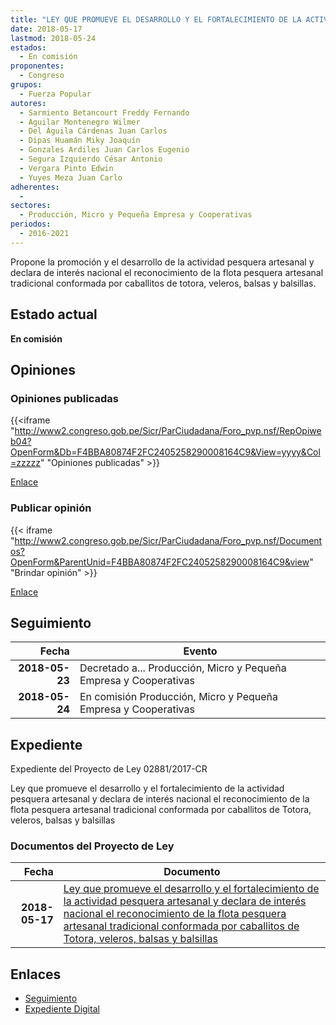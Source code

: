 ```yaml
---
title: "LEY QUE PROMUEVE EL DESARROLLO Y EL FORTALECIMIENTO DE LA ACTIVIDAD PESQUERA ARTESANAL Y DECLARA DE INTERÉS NACIONAL EL RECONOCIMIENTO DE LA FLOTA PESQUERA ARTESANAL TRADICIONAL CONFORMADA POR CABALLITOS DE TOTORA, VELEROS, BALSAS Y BALSILLAS"
date: 2018-05-17
lastmod: 2018-05-24
estados: 
  - En comisión
proponentes: 
  - Congreso
grupos: 
  - Fuerza Popular
autores: 
  - Sarmiento Betancourt Freddy Fernando
  - Aguilar Montenegro Wilmer
  - Del Águila Cárdenas Juan Carlos
  - Dipas Huamán Miky Joaquín
  - Gonzales Ardiles Juan Carlos Eugenio
  - Segura Izquierdo César Antonio
  - Vergara Pinto Edwin
  - Yuyes Meza Juan Carlo
adherentes: 
  - 
sectores: 
  - Producción, Micro y Pequeña Empresa y Cooperativas
periodos: 
  - 2016-2021
---
```


Propone la promoción y el desarrollo de la actividad pesquera artesanal y declara de interés nacional el reconocimiento de la flota pesquera artesanal tradicional conformada por caballitos de totora, veleros, balsas y balsillas.


## Estado actual

**En comisión**

## Opiniones

### Opiniones publicadas

{{<iframe "http://www2.congreso.gob.pe/Sicr/ParCiudadana/Foro_pvp.nsf/RepOpiweb04?OpenForm&Db=F4BBA80874F2FC2405258290008164C9&View=yyyy&Col=zzzzz" "Opiniones publicadas" >}}

[Enlace](http://www2.congreso.gob.pe/Sicr/ParCiudadana/Foro_pvp.nsf/RepOpiweb04?OpenForm&Db=F4BBA80874F2FC2405258290008164C9&View=yyyy&Col=zzzzz)
### Publicar opinión

{{< iframe "http://www2.congreso.gob.pe/Sicr/ParCiudadana/Foro_pvp.nsf/Documentos?OpenForm&ParentUnid=F4BBA80874F2FC2405258290008164C9&view" "Brindar opinión" >}}

[Enlace](http://www2.congreso.gob.pe/Sicr/ParCiudadana/Foro_pvp.nsf/Documentos?OpenForm&ParentUnid=F4BBA80874F2FC2405258290008164C9&view)

## Seguimiento

| Fecha | Evento |
|------:|--------|
| **2018-05-23** | Decretado a... Producción, Micro y Pequeña Empresa y Cooperativas|
| **2018-05-24** | En comisión Producción, Micro y Pequeña Empresa y Cooperativas|


## Expediente

Expediente del Proyecto de Ley 02881/2017-CR

Ley que promueve el desarrollo y el fortalecimiento de la actividad pesquera artesanal y declara de interés nacional el reconocimiento de la flota pesquera artesanal tradicional conformada por caballitos de Totora, veleros, balsas y balsillas


### Documentos del Proyecto de Ley

| Fecha | Documento |
|------:|--------|
| **2018-05-17** | [Ley que promueve el desarrollo y el fortalecimiento de la actividad pesquera artesanal y declara de interés nacional el reconocimiento de la flota pesquera artesanal tradicional conformada por caballitos de Totora, veleros, balsas y balsillas](http://www.leyes.congreso.gob.pe/Documentos/2016_2021/Proyectos_de_Ley_y_de_Resoluciones_Legislativas/PL0288120180517..pdf) |

## Enlaces 

- [Seguimiento](http://www2.congreso.gob.pe/Sicr/TraDocEstProc/CLProLey2016.nsf/f7fff46988ca05b1052578e100829cc7/e28ad975789221ff05258290007e46a5?OpenDocument)
- [Expediente Digital](http://www2.congreso.gob.pe/Sicr/TraDocEstProc/CLProLey2016.nsf/f7fff46988ca05b1052578e100829cc7/e28ad975789221ff05258290007e46a5?OpenDocument&Click=05257FB7005EB655.eb71d0cf91d8294e05256cdf006b5706/$Body/0.1C6C)
